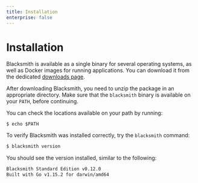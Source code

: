 ```yaml
---
title: Installation
enterprise: false
---
```


# Installation

Blacksmith is available as a single binary for several operating systems, as well
as Docker images for running applications. You can download it from the dedicated
[downloads page](/blacksmith/downloads).

After downloading Blacksmith, you need to unzip the package in an appropriate
directory. Make sure that the `blacksmith` binary is available on your `PATH`,
before continuing.

You can check the locations available on your path by running:
```
$ echo $PATH
```

To verify Blacksmith was installed correctly, try the `blacksmith` command:
```bash
$ blacksmith version
```

You should see the version installed, similar to the following:
```bash
Blacksmith Standard Edition v0.12.0
Built with Go v1.15.2 for darwin/amd64
```
